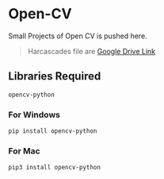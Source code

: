 # Open-CV
Small Projects of Open CV is pushed here.

> Harcascades file are [Google Drive Link](https://drive.google.com/drive/folders/1gHdEG1u45dtWGi8gE8f8mvXTDZcmwUqw?usp=sharing)

## Libraries Required
```
opencv-python
```

###  For Windows
```
pip install opencv-python
```
###  For Mac 
```
pip3 install opencv-python
```
